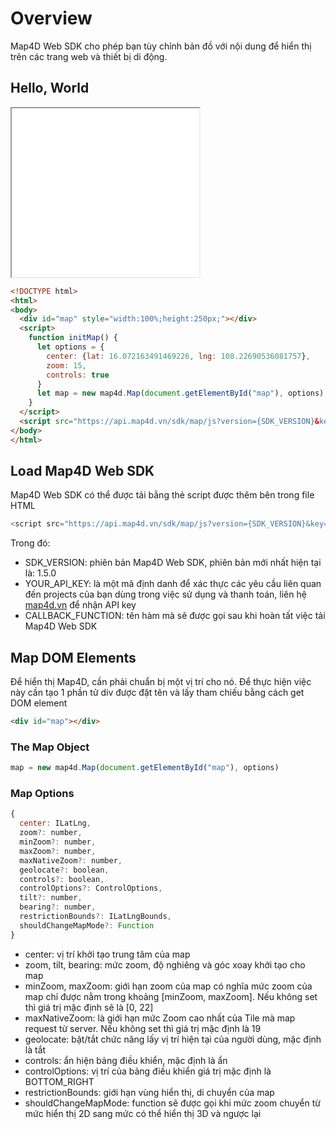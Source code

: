 # Overview

Map4D Web SDK cho phép bạn tùy chỉnh bản đồ với nội dung để hiển thị trên các trang web và thiết bị di động.

## Hello, World

<iframe src="./html/overview.html" class="is-fullwidth" height="270px"></iframe>
 
```HTML
<!DOCTYPE html>
<html>
<body>
  <div id="map" style="width:100%;height:250px;"></div>
  <script>
    function initMap() {
      let options = {
        center: {lat: 16.072163491469226, lng: 108.22690536081757},
        zoom: 15,
        controls: true
      }
      let map = new map4d.Map(document.getElementById("map"), options)
    }
  </script>
  <script src="https://api.map4d.vn/sdk/map/js?version={SDK_VERSION}&key={YOUR_API_KEY}&callback=initMap"></script>
</body>
</html>
```

## Load Map4D Web SDK

Map4D Web SDK có thể được tải bằng thẻ script được thêm bên trong file HTML

```JavaScript
<script src="https://api.map4d.vn/sdk/map/js?version={SDK_VERSION}&key={YOUR_API_KEY}&callback={CALLBACK_FUNCTION}"></script>
```

Trong đó:
- SDK_VERSION: phiên bản Map4D Web SDK, phiên bản mới nhất hiện tại là: 1.5.0
- YOUR_API_KEY: là một mã định danh để xác thực các yêu cầu liên quan đến projects của bạn dùng trong việc sử dụng và thanh toán, liên hệ [map4d.vn](https://map4d.vn/) để nhận API key
- CALLBACK_FUNCTION: tên hàm mà sẽ được gọi sau khi hoàn tất việc tải Map4D Web SDK


## Map DOM Elements

Để hiển thị Map4D, cần phải chuẩn bị một vị trí cho nó. Để thực hiện việc này cần tạo 1 phần tử div được đặt tên và lấy tham chiếu bằng cách get DOM element

```HTML
<div id="map"></div>
```

### The Map Object

```js
map = new map4d.Map(document.getElementById("map"), options)
```

### Map Options

```js
{
  center: ILatLng,
  zoom?: number,
  minZoom?: number,
  maxZoom?: number,
  maxNativeZoom?: number,
  geolocate?: boolean,
  controls?: boolean,
  controlOptions?: ControlOptions,
  tilt?: number,
  bearing?: number,
  restrictionBounds?: ILatLngBounds,
  shouldChangeMapMode?: Function
}
```

- center: vị trí khởi tạo trung tâm của map
- zoom, tilt, bearing: mức zoom, độ nghiêng và góc xoay khởi tạo cho map
- minZoom, maxZoom: giới hạn zoom của map có nghĩa mức zoom của map chỉ được nằm trong khoảng [minZoom, maxZoom]. Nếu không set thì giá trị mặc định sẽ là [0, 22]
- maxNativeZoom: là giới hạn mức Zoom cao nhất của Tile mà map request từ server. Nếu không set thì giá trị mặc định là 19
- geolocate: bật/tắt chức năng lấy vị trí hiện tại của người dùng, mặc định là tắt
- controls: ẩn hiện bảng điều khiển, mặc định là ẩn
- controlOptions: vị trí của bảng điều khiển giá trị mặc định là BOTTOM_RIGHT
- restrictionBounds: giới hạn vùng hiển thị, di chuyển của map
- shouldChangeMapMode: function sẽ được gọi khi mức zoom chuyển từ mức hiển thị 2D sang mức có thể hiển thị 3D và ngược lại